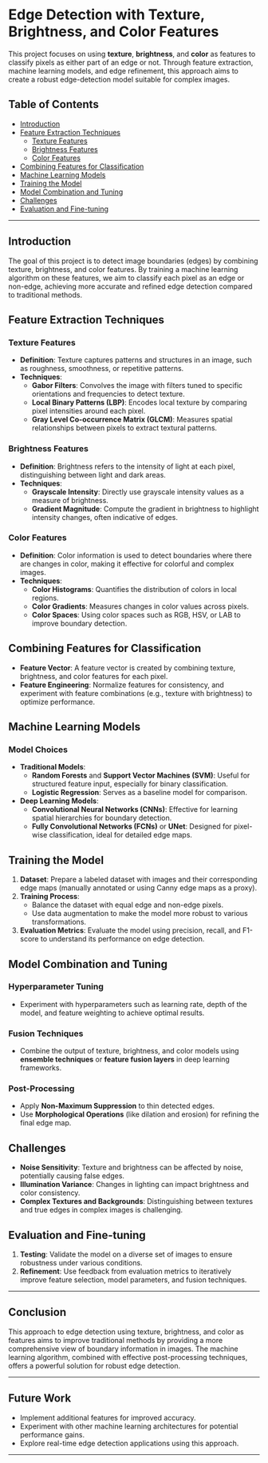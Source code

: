 # Edge Detection with Texture, Brightness, and Color Features

This project focuses on using **texture**, **brightness**, and **color** as features to classify pixels as either part of an edge or not. Through feature extraction, machine learning models, and edge refinement, this approach aims to create a robust edge-detection model suitable for complex images.

## Table of Contents
- [Introduction](#introduction)
- [Feature Extraction Techniques](#feature-extraction-techniques)
  - [Texture Features](#texture-features)
  - [Brightness Features](#brightness-features)
  - [Color Features](#color-features)
- [Combining Features for Classification](#combining-features-for-classification)
- [Machine Learning Models](#machine-learning-models)
- [Training the Model](#training-the-model)
- [Model Combination and Tuning](#model-combination-and-tuning)
- [Challenges](#challenges)
- [Evaluation and Fine-tuning](#evaluation-and-fine-tuning)

---

## Introduction

The goal of this project is to detect image boundaries (edges) by combining texture, brightness, and color features. By training a machine learning algorithm on these features, we aim to classify each pixel as an edge or non-edge, achieving more accurate and refined edge detection compared to traditional methods.

## Feature Extraction Techniques

### Texture Features
- **Definition**: Texture captures patterns and structures in an image, such as roughness, smoothness, or repetitive patterns.
- **Techniques**:
  - **Gabor Filters**: Convolves the image with filters tuned to specific orientations and frequencies to detect texture.
  - **Local Binary Patterns (LBP)**: Encodes local texture by comparing pixel intensities around each pixel.
  - **Gray Level Co-occurrence Matrix (GLCM)**: Measures spatial relationships between pixels to extract textural patterns.

### Brightness Features
- **Definition**: Brightness refers to the intensity of light at each pixel, distinguishing between light and dark areas.
- **Techniques**:
  - **Grayscale Intensity**: Directly use grayscale intensity values as a measure of brightness.
  - **Gradient Magnitude**: Compute the gradient in brightness to highlight intensity changes, often indicative of edges.

### Color Features
- **Definition**: Color information is used to detect boundaries where there are changes in color, making it effective for colorful and complex images.
- **Techniques**:
  - **Color Histograms**: Quantifies the distribution of colors in local regions.
  - **Color Gradients**: Measures changes in color values across pixels.
  - **Color Spaces**: Using color spaces such as RGB, HSV, or LAB to improve boundary detection.

## Combining Features for Classification
- **Feature Vector**: A feature vector is created by combining texture, brightness, and color features for each pixel.
- **Feature Engineering**: Normalize features for consistency, and experiment with feature combinations (e.g., texture with brightness) to optimize performance.

## Machine Learning Models

### Model Choices
- **Traditional Models**:
  - **Random Forests** and **Support Vector Machines (SVM)**: Useful for structured feature input, especially for binary classification.
  - **Logistic Regression**: Serves as a baseline model for comparison.
- **Deep Learning Models**:
  - **Convolutional Neural Networks (CNNs)**: Effective for learning spatial hierarchies for boundary detection.
  - **Fully Convolutional Networks (FCNs)** or **UNet**: Designed for pixel-wise classification, ideal for detailed edge maps.

## Training the Model

1. **Dataset**: Prepare a labeled dataset with images and their corresponding edge maps (manually annotated or using Canny edge maps as a proxy).
2. **Training Process**:
   - Balance the dataset with equal edge and non-edge pixels.
   - Use data augmentation to make the model more robust to various transformations.
3. **Evaluation Metrics**: Evaluate the model using precision, recall, and F1-score to understand its performance on edge detection.

## Model Combination and Tuning

### Hyperparameter Tuning
- Experiment with hyperparameters such as learning rate, depth of the model, and feature weighting to achieve optimal results.

### Fusion Techniques
- Combine the output of texture, brightness, and color models using **ensemble techniques** or **feature fusion layers** in deep learning frameworks.

### Post-Processing
- Apply **Non-Maximum Suppression** to thin detected edges.
- Use **Morphological Operations** (like dilation and erosion) for refining the final edge map.

## Challenges
- **Noise Sensitivity**: Texture and brightness can be affected by noise, potentially causing false edges.
- **Illumination Variance**: Changes in lighting can impact brightness and color consistency.
- **Complex Textures and Backgrounds**: Distinguishing between textures and true edges in complex images is challenging.

## Evaluation and Fine-tuning

1. **Testing**: Validate the model on a diverse set of images to ensure robustness under various conditions.
2. **Refinement**: Use feedback from evaluation metrics to iteratively improve feature selection, model parameters, and fusion techniques.

---

## Conclusion
This approach to edge detection using texture, brightness, and color as features aims to improve traditional methods by providing a more comprehensive view of boundary information in images. The machine learning algorithm, combined with effective post-processing techniques, offers a powerful solution for robust edge detection.

---

## Future Work
- Implement additional features for improved accuracy.
- Experiment with other machine learning architectures for potential performance gains.
- Explore real-time edge detection applications using this approach.

---
